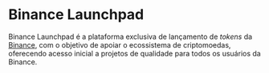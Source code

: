# Binance Launchpad

Binance Launchpad é a plataforma exclusiva de lançamento de _tokens_ da [Binance](Binance.md), com o objetivo de apoiar o ecossistema de criptomoedas, oferecendo acesso inicial a projetos de qualidade para todos os usuários da Binance.

